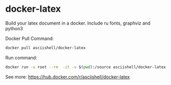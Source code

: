 # docker-latex
Build your latex document in a docker. Include ru fonts, graphviz and python3 

Docker Pull Command:
```bash
docker pull asciishell/docker-latex
```

Run command:
```bash
docker run -u root --rm  -it -v $(pwd):/source asciishell/docker-latex:latest bash ./build.sh
```

See more:
https://hub.docker.com/r/asciishell/docker-latex